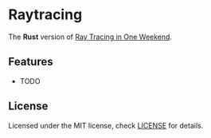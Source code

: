 # Raytracing
The **Rust** version of [Ray Tracing in One Weekend](https://raytracing.github.io).

## Features
- TODO

## License
Licensed under the MIT license, check [LICENSE](LICENSE) for details.